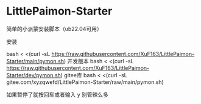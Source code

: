 # LittlePaimon-Starter
简单的小派蒙安装脚本（ub22.04可用）

安装

bash < <(curl -sL https://raw.githubusercontent.com/XuF163/LittlePaimon-Starter/main/pymon.sh)
开发版本 bash < <(curl -sL https://raw.githubusercontent.com/XuF163/LittlePaimon-Starter/dev/pymon.sh)
gitee库
bash < <(curl -sL gitee.com/xyzqwefd/LittlePaimon-Starter/raw/main/pymon.sh)

如果暂停了就按回车或者输入 y 别管辣么多
